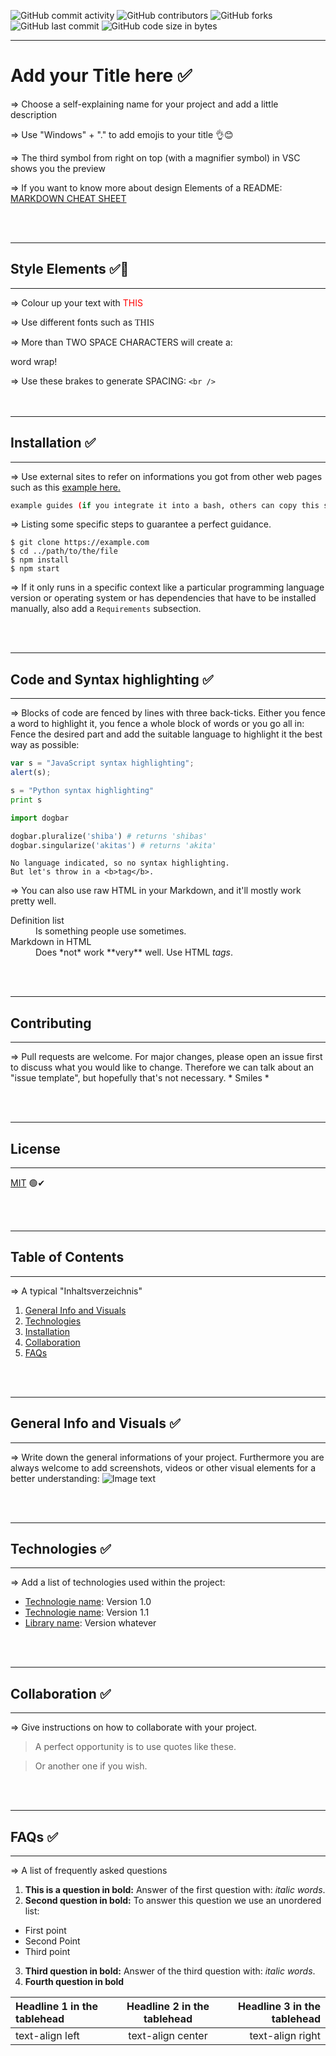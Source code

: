 ![GitHub commit activity](https://img.shields.io/github/commit-activity/m/Svendolin/Ultimate-Readme-Template?style=for-the-badge) ![GitHub contributors](https://img.shields.io/github/contributors/svendolin/Ultimate-Readme-Template?style=for-the-badge) ![GitHub forks](https://img.shields.io/github/forks/Svendolin/Ultimate-Readme-Template?color=pink&style=for-the-badge) ![GitHub last commit](https://img.shields.io/github/last-commit/Svendolin/Ultimate-Readme-Template?style=for-the-badge) ![GitHub code size in bytes](https://img.shields.io/github/languages/code-size/Svendolin/Ultimate-Readme-Template?color=yellow&style=for-the-badge)


***
# Add your Title here ✅
=> Choose a self-explaining name for your project and add a little description

=> Use "Windows" + "." to add emojis to your title 👌😊

=> The third symbol from right on top (with a magnifier symbol) in VSC shows you the preview

=> If you want to know more about design Elements of a README: [MARKDOWN CHEAT SHEET](https://www.markdownguide.org/cheat-sheet/)

<br />
<br />

***
## Style Elements ✅🎨
---
=> Colour up your text with <span style="color:red">THIS</span>

=> Use different fonts such as <span style="font-family:Papyrus; font-size:1em;">THIS</span>

=> More than TWO SPACE CHARACTERS will create a: 

word wrap!

=> Use these brakes to generate SPACING: ```<br />```
<br />
<br />
<br />

***
## Installation ✅
***
 
=> Use external sites to refer on informations you got from other web pages such as this [example here.](https://example.com/)

```bash
example guides (if you integrate it into a bash, others can copy this statement)
```
=> Listing some specific steps to guarantee a perfect guidance. 
```
$ git clone https://example.com
$ cd ../path/to/the/file
$ npm install
$ npm start
```
=> If it only runs in a specific context like a particular programming language version or operating system or has dependencies that have to be installed manually, also add a ```Requirements``` subsection.

<br />
<br />

***
## Code and Syntax highlighting ✅
***
=> Blocks of code are fenced by lines with three back-ticks. Either you fence a word to highlight it, you fence a whole block of words or you go all in: Fence the desired part and add the suitable language to highlight it the best way as possible:
```javascript
var s = "JavaScript syntax highlighting";
alert(s);
```
 
```python
s = "Python syntax highlighting"
print s
```
```python
import dogbar

dogbar.pluralize('shiba') # returns 'shibas'
dogbar.singularize('akitas') # returns 'akita'
```
 
```
No language indicated, so no syntax highlighting. 
But let's throw in a <b>tag</b>.
```

=> You can also use raw HTML in your Markdown, and it'll mostly work pretty well.

<dl>
  <dt>Definition list</dt>
  <dd>Is something people use sometimes.</dd>

  <dt>Markdown in HTML</dt>
  <dd>Does *not* work **very** well. Use HTML <em>tags</em>.</dd>
</dl>

<br />
<br />

***
## Contributing
***
=> Pull requests are welcome. For major changes, please open an issue first to discuss what you would like to change.
Therefore we can talk about an "issue template", but hopefully that's not necessary. * Smiles *

<br />
<br />

***
## License
***
[MIT](https://choosealicense.com/licenses/mit/) 🟢✔

<br />
<br />

***
## Table of Contents
***
=> A typical "Inhaltsverzeichnis"
1. [General Info and Visuals](#general-info)
2. [Technologies](#technologies)
3. [Installation](#installation)
4. [Collaboration](#collaboration)
5. [FAQs](#faqs)

<br />
<br />

***
## General Info and Visuals ✅
***
=> Write down the general informations of your project. Furthermore you are always welcome to add screenshots, videos or other visual elements for a better understanding:
![Image text](https://icon-library.com/images/shiba-inu-icon/shiba-inu-icon-21.jpg "This is a cute Shiba. Hug him!")

<br />
<br />

***
## Technologies ✅
***
 => Add a list of technologies used within the project:
* [Technologie name](https://example.com): Version 1.0
* [Technologie name](https://example.com): Version 1.1
* [Library name](https://example.com): Version whatever

<br />
<br />

***
## Collaboration ✅
***
=> Give instructions on how to collaborate with your project.
> A perfect opportunity is to use quotes like these.

> Or another one if you wish.

<br />
<br />

***
## FAQs ✅
***
=> A list of frequently asked questions
1. **This is a question in bold:**
Answer of the first question with: _italic words_. 
2. __Second question in bold:__ 
To answer this question we use an unordered list:
* First point
* Second Point
* Third point
3. **Third question in bold:**
Answer of the third question with: *italic words*.
4. **Fourth question in bold**

| Headline 1 in the tablehead | Headline 2 in the tablehead | Headline 3 in the tablehead |
|:--------------|:-------------:|--------------:|
| text-align left | text-align center | text-align right |



